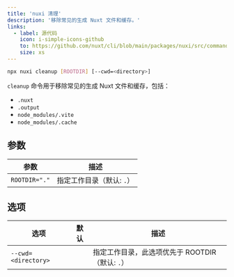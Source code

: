 ```yaml
---
title: 'nuxi 清理'
description: '移除常见的生成 Nuxt 文件和缓存。'
links:
  - label: 源代码
    icon: i-simple-icons-github
    to: https://github.com/nuxt/cli/blob/main/packages/nuxi/src/commands/cleanup.ts
    size: xs
---
```


<!--cleanup-cmd-->
```bash [Terminal]
npx nuxi cleanup [ROOTDIR] [--cwd=<directory>]
```
<!--/cleanup-cmd-->

`cleanup` 命令用于移除常见的生成 Nuxt 文件和缓存，包括：

- `.nuxt`
- `.output`
- `node_modules/.vite`
- `node_modules/.cache`

## 参数

<!--cleanup-args-->
参数 | 描述
--- | ---
`ROOTDIR="."` | 指定工作目录（默认: `.`）
<!--/cleanup-args-->

## 选项

<!--cleanup-opts-->
选项 | 默认 | 描述
--- | --- | ---
`--cwd=<directory>` |  | 指定工作目录，此选项优先于 ROOTDIR（默认: `.`）
<!--/cleanup-opts-->